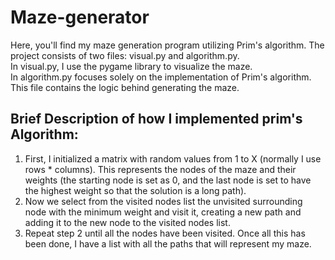 # Maze-generator
Here, you'll find my maze generation program utilizing Prim's algorithm. The project consists of two files: visual.py and algorithm.py.  
In visual.py, I use the pygame library to visualize the maze.  
In algorithm.py focuses solely on the implementation of Prim's algorithm. This file contains the logic behind generating the maze.

## Brief Description of how I implemented prim's Algorithm:
1. First, I initialized a matrix with random values from 1 to X (normally I use rows * columns). This represents the nodes of the maze and their weights (the starting node is set as 0, and the last node is set to have the highest weight so that the solution is a long path).
2. Now we select from the visited nodes list the unvisited surrounding node with the minimum weight and visit it, creating a new path and adding it to the new node to the visited nodes list.
3. Repeat step 2 until all the nodes have been visited.
Once all this has been done, I have a list with all the paths that will represent my maze.
